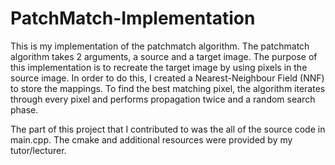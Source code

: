 # PatchMatch-Implementation
This is my implementation of the patchmatch algorithm. The patchmatch algorithm takes 2 arguments, a source and a target image. The purpose of this implementation is to recreate the target image by using pixels in the source image. In order to do this, I created a Nearest-Neighbour Field (NNF) to store the mappings. To find the best matching pixel, the algorithm iterates through every pixel and performs propagation twice and a random search phase.

The part of this project that I contributed to was the all of the source code in main.cpp. The cmake and additional resources were provided by my tutor/lecturer.
